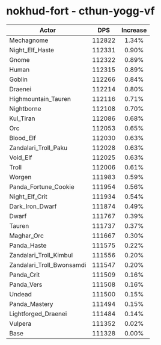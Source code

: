 # nokhud-fort - cthun-yogg-vf
| Actor | DPS | Increase |
|---|:---:|:---:|
|Mechagnome|112822|1.34%|
|Night_Elf_Haste|112331|0.90%|
|Gnome|112322|0.89%|
|Human|112315|0.89%|
|Goblin|112266|0.84%|
|Draenei|112214|0.80%|
|Highmountain_Tauren|112116|0.71%|
|Nightborne|112108|0.70%|
|Kul_Tiran|112086|0.68%|
|Orc|112053|0.65%|
|Blood_Elf|112030|0.63%|
|Zandalari_Troll_Paku|112028|0.63%|
|Void_Elf|112025|0.63%|
|Troll|112006|0.61%|
|Worgen|111983|0.59%|
|Panda_Fortune_Cookie|111954|0.56%|
|Night_Elf_Crit|111934|0.54%|
|Dark_Iron_Dwarf|111874|0.49%|
|Dwarf|111767|0.39%|
|Tauren|111737|0.37%|
|Maghar_Orc|111667|0.30%|
|Panda_Haste|111575|0.22%|
|Zandalari_Troll_Kimbul|111556|0.20%|
|Zandalari_Troll_Bwonsamdi|111547|0.20%|
|Panda_Crit|111509|0.16%|
|Panda_Vers|111508|0.16%|
|Undead|111500|0.15%|
|Panda_Mastery|111494|0.15%|
|Lightforged_Draenei|111484|0.14%|
|Vulpera|111352|0.02%|
|Base|111328|0.00%|
